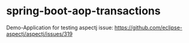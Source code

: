 # spring-boot-aop-transactions
Demo-Application for testing aspectj issue:
https://github.com/eclipse-aspectj/aspectj/issues/319
